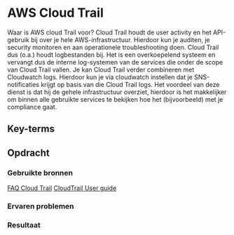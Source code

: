 # AWS Cloud Trail
Waar is AWS cloud Trail voor? Cloud Trail houdt de user activity en het API-gebruik bij over je hele AWS-infrastructuur. Hierdoor kun je auditen, je security monitoren en aan operationele troubleshooting doen. Cloud Trail dus (o.a.) houdt logbestanden bij. Het is een overkoepelend systeem en vervangt dus de interne log-systemen van de services die onder de scope van Cloud Trail vallen. Je kan Cloud Trail verder combineren met Cloudwatch logs. Hierdoor kun je via cloudwatch instellen dat je SNS-notificaties krijgt op basis van die Cloud Trail logs. Het voordeel van deze dienst is dat hij de gehele infrastructuur overziet, hierdoor is het makkelijker om binnen alle gebruikte services te bekijken hoe het (bijvoorbeeld) met je compliance gaat. 
## Key-terms


## Opdracht
### Gebruikte bronnen
[FAQ Cloud Trail](https://aws.amazon.com/cloudtrail/faqs/#CloudTrail_Log_File_integrity_validation)
[CloudTrail User guide](https://docs.aws.amazon.com/awscloudtrail/latest/userguide/cloudtrail-user-guide.html)
### Ervaren problemen


### Resultaat


